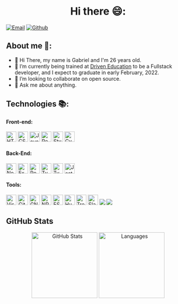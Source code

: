 <h1 align="center">Hi there 😄: </h1>

[![Email](https://img.shields.io/badge/Gmail-D14836?style=for-the-badge&logo=gmail&logoColor=white)](mailto:al2012.163.torres@gmail.com)
[![Github](https://img.shields.io/badge/GitHub-100000?style=for-the-badge&logo=github&logoColor=white)](https://github.com/gmtorres95)


## About me 💬:

- 👋 Hi There, my name is Gabriel and I'm 26 years old.
- 🔭 I’m currently being trained at [Driven Education](https://www.driven.com.br/) to be a Fullstack developer, and I expect to graduate in early February, 2022.
- 👯 I’m looking to collaborate on open source.
- 💬 Ask me about anything.

## Technologies 📚:

#### Front-end:

<div>
  <img src="https://img.shields.io/badge/HTML5-E34F26?style=flat-square&logo=html5&logoColor=white" alt="HTML5" height="28px" />
  <img src="https://img.shields.io/badge/CSS3-1572B6?style=flat-square&logo=css3&logoColor=white" alt="CSS" height="28px" />
  <img src="https://img.shields.io/badge/JavaScript-F7DF1E?style=flat-square&logo=javascript&logoColor=black" alt="JavaScript" height="28px" />
  <img src="https://img.shields.io/badge/React-20232A?style=flat-square&logo=react&logoColor=61DAFB" alt="React" height="28px" />
  <img src="https://img.shields.io/badge/Styled--Components-DB7093?style=flat-square&logo=styled-components&logoColor=white" alt="Styled Components" height="28px" />
  <img src="https://img.shields.io/badge/Cypress-17202C?style=for-the-badge&logo=cypress&logoColor=white" alt="Cypress" height="28px" />
 </div>

#### Back-End:

<div>
  <img src="https://img.shields.io/badge/Node.js-43853D?style=flat-square&logo=node.js&logoColor=white" alt="Node" height="28px" />
  <img src="https://img.shields.io/badge/Express.js-404D59?style=flat-square&logo=express&logoColor=white" alt="Express" height="28px" />
  <img src="https://img.shields.io/badge/PostgreSQL-316192?style=flat-square&logo=postgresql&logoColor=white" alt="Postgres SQL" height="28px" />
  <img src="https://img.shields.io/badge/TypeScript-007ACC?style=for-the-badge&logo=typescript&logoColor=white" alt="TypeScript" height="28px" />
  <img src="https://img.shields.io/badge/TypeORM-E93524?style=for-the-badge&logo=typeorm&logoColor=3E3E3E" alt="TypeORM" height="28px" />
  <img src="https://img.shields.io/badge/Jest-C21325?style=flat-square&logo=jest&logoColor=white" alt="Jest" height="28px" />
</div>

#### Tools:

<div>
  <img src="http://img.shields.io/badge/VS%20Code-007ACC?style=flat-square&logo=visual-studio-code&logoColor=white" alt="Visual Studio Code" height="28px">
  <img src="https://img.shields.io/badge/Git-F05032?style=flat-square&logo=git&logoColor=white" alt="Git" height="28px">
  <img src="https://img.shields.io/badge/GNU_Bash-4EAA25?style=flat-square&logo=gnu-bash&logoColor=white" alt="GNU Bash" height="28px">
  <img src="https://img.shields.io/badge/NPM-FFF?style=flat-square&logo=npm" alt="NPM" height="28px">
  <img src="https://img.shields.io/badge/ESLint-7c7ce9?style=flat-square&logo=ESLint" alt="ES Lint" height="28px">
  <img src="https://img.shields.io/badge/husky-b0b0d5?style=flat-square" alt="Husky" height="28px">
  <img src="https://img.shields.io/badge/Trello-0079BF?style=flat-square&logo=trello&logoColor=white" alt="Trello" height="28px">
  <img src="https://img.shields.io/badge/Slack-4A154B?style=flat-square&logo=slack&logoColor=white" alt="Slack" height="28px">
  <img src="https://img.shields.io/badge/Vercel-000?style=for-the-badge&logo=vercel&logoColor=white">
  <img src="https://img.shields.io/badge/Heroku-430098?style=for-the-badge&logo=heroku&logoColor=white">
</div>
  
## GitHub Stats

<div align="center">
  <img src="https://github-readme-stats.vercel.app/api?username=gmtorres95&theme=tokyonight" alt="GitHub Stats" height="180px" />
  <img src="https://github-readme-stats.vercel.app/api/top-langs/?username=gmtorres95&hide=html&layout=compact&theme=tokyonight" alt="Languages" height="180px" />
</div>
